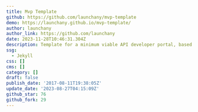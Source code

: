 ```yaml
---
title: Mvp Template
github: https://github.com/launchany/mvp-template
demo: https://launchany.github.io/mvp-template/
author: launchany
author_link: https://github.com/launchany
date: 2023-11-28T10:46:31.304Z
description: Template for a minimum viable API developer portal, based in Jekyll
ssg:
  - Jekyll
css: []
cms: []
category: []
draft: false
publish_date: '2017-08-11T19:38:05Z'
update_date: '2023-08-27T04:15:09Z'
github_star: 76
github_fork: 29
---
```

